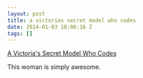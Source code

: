 ```yaml
---
layout: post
title: a victorias secret model who codes
date: 2014-01-03 18:06:16 Z
tags: []
---
```

[A Victoria's Secret Model Who Codes](http://www.businessinsider.com/lyndsey-scott-model-and-coder-2014-1)

This woman is simply awesome.
